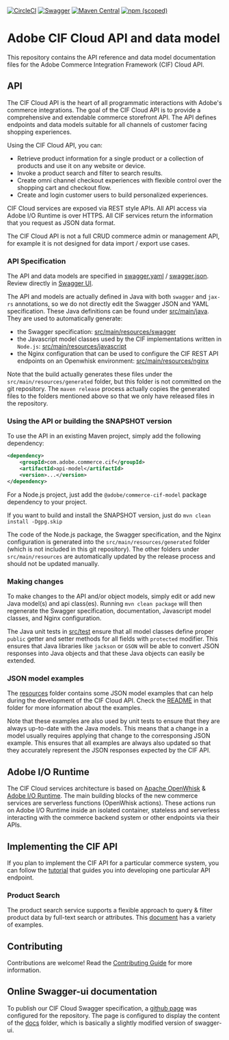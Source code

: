 [![CircleCI](https://circleci.com/gh/adobe/commerce-cif-api.svg?style=svg)](https://circleci.com/gh/adobe/commerce-cif-api)
[![Swagger](https://img.shields.io/badge/Swagger-CIF%20API-brightgreen.svg)](http://opensource.adobe.com/commerce-cif-api/)
[![Maven Central](https://img.shields.io/maven-central/v/com.adobe.commerce.cif/api-model.svg)](https://search.maven.org/#search%7Cga%7C1%7Cg%3Acom.adobe.commerce.cif%20a%3Aapi-model)
[![npm (scoped)](https://img.shields.io/npm/v/@adobe/commerce-cif-model.svg)](https://www.npmjs.com/package/@adobe/commerce-cif-model)

# Adobe CIF Cloud API and data model

This repository contains the API reference and data model documentation files for the Adobe Commerce Integration Framework (CIF) Cloud API.

## API

The CIF Cloud API is the heart of all programmatic interactions with Adobe's commerce integrations. The goal of the CIF Cloud API is to provide a comprehensive and extendable commerce storefront API. The API defines endpoints and data models suitable for all channels of customer facing shopping experiences. 

Using the CIF Cloud API, you can:

* Retrieve product information for a single product or a collection of products and use it on any website or device.
* Invoke a product search and filter to search results.
* Create omni channel checkout experiences with flexible control over the shopping cart and checkout flow.
* Create and login customer users to build personalized experiences.

CIF Cloud services are exposed via REST style APIs. All API access via Adobe I/O Runtime is over HTTPS. All CIF services return the information that you request as JSON data format.

The CIF Cloud API is not a full CRUD commerce admin or management API, for example it is not designed for data import / export use cases.

### API Specification

The API and data models are specified in [swagger.yaml](src/main/resources/swagger/swagger.yaml) / [swagger.json](src/main/resources/swagger/swagger.json). Review directly in [Swagger UI](http://opensource.adobe.com/commerce-cif-api/).

The API and models are actually defined in Java with both `swagger` and `jax-rs` annotations, so we do not directly edit the Swagger JSON and YAML specification. These Java definitions can be found under [src/main/java](src/main/java). They are used to automatically generate:
* the Swagger specification: [src/main/resources/swagger](src/main/resources/swagger)
* the Javascript model classes used by the CIF implementations written in `Node.js`: [src/main/resources/javascript](src/main/resources/javascript)
* the Nginx configuration that can be used to configure the CIF REST API endpoints on an Openwhisk environment: [src/main/resources/nginx](src/main/resources/nginx)

Note that the build actually generates these files under the `src/main/resources/generated` folder, but this folder is not committed on the git repository. The `maven release` process actually copies the generated files to the folders mentioned above so that we only have released files in the repository.

### Using the API or building the SNAPSHOT version

To use the API in an existing Maven project, simply add the following dependency:

```xml
<dependency>
    <groupId>com.adobe.commerce.cif</groupId>
    <artifactId>api-model</artifactId>
    <version>...</version>
</dependency>
```

For a Node.js project, just add the `@adobe/commerce-cif-model` package dependency to your project.

If you want to build and install the SNAPSHOT version, just do `mvn clean install -Dgpg.skip`

The code of the Node.js package, the Swagger specification, and the Nginx configuration is generated into the `src/main/resources/generated` folder (which is not included in this git repository). The other folders under `src/main/resources` are automatically updated by the release process and should not be updated manually.

### Making changes

To make changes to the API and/or object models, simply edit or add new Java model(s) and api class(es). Running `mvn clean package` will then regenerate the Swagger specification, documentation, Javascript model classes, and Nginx configuration.

The Java unit tests in [src/test](src/test) ensure that all model classes define proper `public` getter and setter methods for all fields with `protected` modifier. This ensures that Java libraries like `jackson` or `GSON` will be able to convert JSON responses into Java objects and that these Java objects can easily be extended.

### JSON model examples

The [resources](src/test/resources) folder contains some JSON model examples that can help during the development of the CIF Cloud API. Check the [README](src/test/resources) in that folder for more information about the examples.

Note that these examples are also used by unit tests to ensure that they are always up-to-date with the Java models. This means that a change in a model usually requires applying that change to the corresponsing JSON example. This ensures that all examples are always also updated so that they accurately represent the JSON responses expected by the CIF API.

## Adobe I/O Runtime

The CIF Cloud services architecture is based on [Apache OpenWhisk](https://openwhisk.apache.org) & [Adobe I/O Runtime](https://www.adobe.io/apis/cloudplatform/runtime.html). The main building blocks of the new commerce services are serverless functions (OpenWhisk actions). These actions run on Adobe I/O Runtime inside an isolated container, stateless and serverless interacting with the commerce backend system or other endpoints via their APIs. 

## Implementing the CIF API

If you plan to implement the CIF API for a particular commerce system, you can follow the [tutorial](documentation/tutorial) that guides you into developing one particular API endpoint.

### Product Search

The product search service supports a flexible approach to query & filter product data by full-text search or attributes. This [document](documentation/product_search.md) has a variety of examples.

## Contributing

Contributions are welcome! Read the [Contributing Guide](CONTRIBUTING.md) for more information.

## Online Swagger-ui documentation

To publish our CIF Cloud Swagger specification, a [github page](http://opensource.adobe.com/commerce-cif-api/) was 
configured for the repository.
The page is configured to display the content of the [docs](docs) folder, which is basically a slightly modified version of swagger-ui.
 